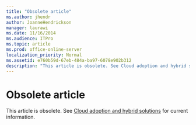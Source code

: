 ```yaml
---
title: "Obsolete article"
ms.author: jhendr
author: JoanneHendrickson
manager: laurawi
ms.date: 11/16/2014
ms.audience: ITPro
ms.topic: article
ms.prod: office-online-server
localization_priority: Normal
ms.assetid: e760b59d-67eb-484a-ba97-6078e902b312
description: "This article is obsolete. See Cloud adoption and hybrid solutions for current information."
---
```


# Obsolete article

This article is obsolete. See [Cloud adoption and hybrid solutions](cloud-adoption-and-hybrid-solutions.md) for current information.
  

